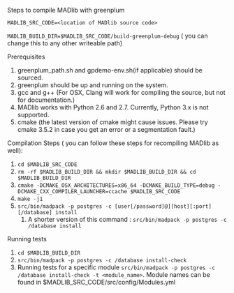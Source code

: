 Steps to compile MADlib with greenplum

`MADLIB_SRC_CODE=<location of MADlib source code>`

`MADLIB_BUILD_DIR=$MADLIB_SRC_CODE/build-greenplum-debug` ( you can change this to any other writeable path)

Prerequisites
1. greenplum_path.sh and gpdemo-env.sh(if applicable) should be sourced.
1. greenplum should be up and running on the system.
1. gcc and g++ (For OSX, Clang will work for compiling the source, but not for documentation.)
1. MADlib works with Python 2.6 and 2.7.  Currently, Python 3.x is not supported.
1. cmake (the latest version of cmake might cause issues. Please try cmake 3.5.2 in case you get an error or a segmentation fault.)


Compilation Steps ( you can follow these steps for recompiling MADlib as well):
1. `cd $MADLIB_SRC_CODE`
1. `rm -rf $MADLIB_BUILD_DIR && mkdir $MADLIB_BUILD_DIR && cd $MADLIB_BUILD_DIR`
1. `cmake -DCMAKE_OSX_ARCHITECTURES=x86_64 -DCMAKE_BUILD_TYPE=debug -DCMAKE_CXX_COMPILER_LAUNCHER=ccache $MADLIB_SRC_CODE`
1. `make -j1`
1. `src/bin/madpack -p postgres -c [user[/password]@][host][:port][/database] install`
    1. A shorter version of this command : `src/bin/madpack -p postgres -c /database install`

Running tests
1. `cd $MADLIB_BUILD_DIR`
1. `src/bin/madpack -p postgres -c /database install-check`
1. Running tests for a specific module `src/bin/madpack -p postgres -c /database install-check -t <module_name>`. Module names can be found in $MADLIB_SRC_CODE/src/config/Modules.yml

